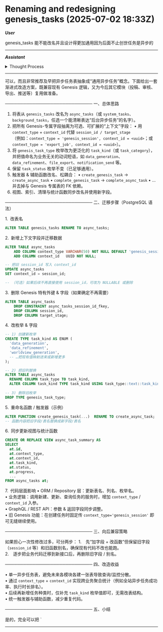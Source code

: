 <!-- Generated by SpecStory -->

# Renaming and redesigning genesis_tasks (2025-07-02 18:33Z)

_**User**_

genesis_tasks 能不能改名并且设计得更加通用因为后面不止创世任务是异步的

---

_**Assistant**_

<think><details><summary>Thought Process</summary>**Proposing table renaming**

The user is asking if we can rename the `genesis_tasks` table and make it more generic, since it’s currently focused on asynchronously managing Genesis tasks. They’re considering renaming it to something like `async_tasks` or simply `tasks`. I think I should suggest an approach where we first clarify the scope of this change, identify the parts of the code that need modification, and ensure that the changes are minimal while fitting the user’s needs.</details></think>

---

可以，而且非常推荐及早把异步任务表抽象成“通用异步任务”概念。下面给出一套渐进式改造方案，既兼容现有 Genesis 逻辑，又为今后其它模块（投稿、审核、导出、推送等）复用做准备。

─────────────────────────────
一、总体思路
1. 将表从 `genesis_tasks` 改名为 `async_tasks`（或 `system_tasks`、`background_tasks`，任选一个能清晰表达“后台异步任务”的名字）。
2. 把所有 Genesis-专属字段抽离为可选、可扩展的“上下文”字段：
   • 用 `context_type` + `context_id` 代替 `session_id / target_stage`  
     （例如：`context_type = 'genesis_session', context_id = <uuid>`；或 `context_type = 'export_job', context_id = <uuid>`）。
3. 将 `genesis_task_type` 枚举改为更泛化的 `task_kind`（或 `task_category`），并把值命名为业务无关的动词短语，如 `data_generation`、`data_refinement`、`file_export`、`notification_send` 等。
4. 保留 `task_status` 枚举不变（已足够通用）。
5. 触发器 & 辅助函数改名、松耦合：
   • `create_genesis_task` → `create_async_task`
   • `complete_genesis_task` → `complete_async_task`
   • …并去掉与 Genesis 专属表的 FK 依赖。
6. 视图、索引、清理与统计函数同步改名并使用新字段。

─────────────────────────────
二、迁移步骤（PostgreSQL 语法）

1. 改表名  
```sql
ALTER TABLE genesis_tasks RENAME TO async_tasks;
```

2. 新增上下文字段并迁移数据  
```sql
ALTER TABLE async_tasks
    ADD COLUMN context_type VARCHAR(50) NOT NULL DEFAULT 'genesis_session',
    ADD COLUMN context_id   UUID NOT NULL;

-- 把旧 session_id 写入 context_id
UPDATE async_tasks
SET context_id = session_id;

-- （可选）如果后续不再直接使用 session_id，可改为 NULLABLE 或删除
```

3. 删除 Genesis 特有外键 & 字段（如果确定不再需要）  
```sql
ALTER TABLE async_tasks
    DROP CONSTRAINT async_tasks_session_id_fkey,
    DROP COLUMN session_id,
    DROP COLUMN target_stage;
```

4. 改枚举 & 字段  
```sql
-- 1) 创建新枚举
CREATE TYPE task_kind AS ENUM (
  'data_generation',
  'data_refinement',
  'worldview_generation',
  -- …把现有值映射进来或新增更多
);

-- 2) 把旧列替换
ALTER TABLE async_tasks
  RENAME COLUMN task_type TO task_kind,
  ALTER COLUMN task_kind TYPE task_kind USING task_type::text::task_kind;
  
-- 3) 删除旧枚举
DROP TYPE genesis_task_type;
```

5. 重命名函数 / 触发器（示例）  
```sql
ALTER FUNCTION create_genesis_task(...)  RENAME TO create_async_task;
-- 函数内容把旧字段/表名替换成新字段/表名
```

6. 同步更新视图与统计函数  
```sql
CREATE OR REPLACE VIEW async_task_summary AS
SELECT
  at.id,
  at.context_type,
  at.context_id,
  at.task_kind,
  at.status,
  at.progress,
  ...
FROM async_tasks at;
```

7. 代码层面影响
• ORM / Repository 层：更新表名、列名、枚举名。  
• 业务逻辑：调用新建、更新、查询任务的服务时，增加 `context_type` / `context_id` 入参。  
• GraphQL / REST API：参数 & 返回字段同步调整。  
• 旧 Genesis 功能：在创建任务时固定传 `context_type='genesis_session'` 即可无缝继续使用。

─────────────────────────────
三、向后兼容策略

如果担心一次性修改过多，可分两步：
1. 先“加字段 + 改函数”但保留旧字段（`session_id` 等）和旧函数别名，确保现有代码不改也能跑。  
2. 逐步把业务代码迁移到新接口后，再删除旧字段 / 别名。

─────────────────────────────
四、改造收益

• 单一异步任务表，避免未来各模块各建一张表导致查询/监控分散。  
• 通过 `context_type` + `context_id` 实现跨业务聚合统计（例如全站异步任务成功率、执行时长排名）。  
• 后续再新增任务种类时，仅补充 `task_kind` 枚举值即可，无需改表结构。  
• 统一触发器与辅助函数，减少重复代码。

─────────────────────────────
五、小结

是的，完全可以把 `

---

